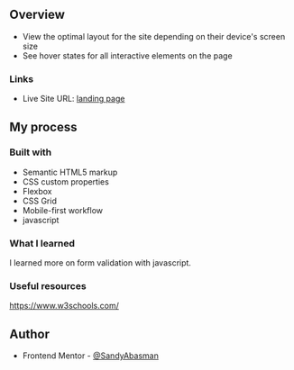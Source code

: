 ## Overview

- View the optimal layout for the site depending on their device's screen size
- See hover states for all interactive elements on the page

### Links

- Live Site URL: [landing page](https://landingpageflyo.vercel.app/)

## My process

### Built with

- Semantic HTML5 markup
- CSS custom properties
- Flexbox
- CSS Grid
- Mobile-first workflow
- javascript

### What I learned

I learned more on form validation with javascript.

### Useful resources

https://www.w3schools.com/

## Author

- Frontend Mentor - [@SandyAbasman](https://www.frontendmentor.io/profile/yourusername)

```

```
